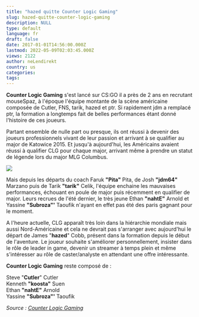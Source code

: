 ```yaml
---
title: "hazed quitte Counter Logic Gaming"
slug: hazed-quitte-counter-logic-gaming
description: NULL
type: default
language: fr
draft: false
date: 2017-01-01T14:56:00.000Z
lastmod: 2022-05-09T02:03:45.000Z
views: 2122
author: neLendirekt
country: us
categories:
tags:
---
```

**Counter Logic Gaming** s'est lancé sur CS:GO il a près de 2 ans en recrutant mouseSpaz, à l'époque l'équipe montante de la scène américaine composée de Cutler, FNS, tarik, hazed et ptr. Si rapidement jdm a remplacé ptr, la formation a longtemps fait de belles performances étant donné l'histoire de ces joueurs.

Partant ensemble de nulle part ou presque, ils ont réussi à devenir des joueurs professionnels vivant de leur passion et arrivant à se qualifier au major de Katowice 2015\. Et jusqu'à aujourd'hui, les Américains avaient réussi à qualifier CLG pour chaque major, arrivant même à prendre un statut de légende lors du major MLG Columbus.

![](/storage/images/586918969baa5_14677195670998jpeg.jpeg)

Mais depuis les départs du coach Faruk **"Pita"** Pita, de Josh **"jdm64"** Marzano puis de Tarik **"tarik"** Celik, l'équipe enchaine les mauvaises performances, échouant en poule de major puis récemment en qualifier de major. Leurs recrues de l'été dernier, le très jeune Ethan **"nahtE"** Arnold et Yassine **"Subroza"'** Taoufik n'ayant en effet pas été des paris gagnant pour le moment.

A l'heure actuelle, CLG apparaît très loin dans la hiérarchie mondiale mais aussi Nord-Américaine et cela ne devrait pas s'arranger avec aujourd'hui le départ de James "**hazed**" Cobb, présent dans la formation depuis le début de l'aventure. Le joueur souhaite s'améliorer personnellement, insister dans le rôle de leader in game, devenir un streamer à temps plein et même s'intéresser au rôle de caster/analyste en attendant une offre intéressante.

**Counter Logic Gaming** reste composé de :

Steve "**Cutler**" Cutler  
Kenneth **"koosta"** Suen  
Ethan **"nahtE"** Arnold  
Yassine **"Subroza"'** Taoufik

_Source : [Counter Logic Gaming](http://clgaming.net/news/810)_
